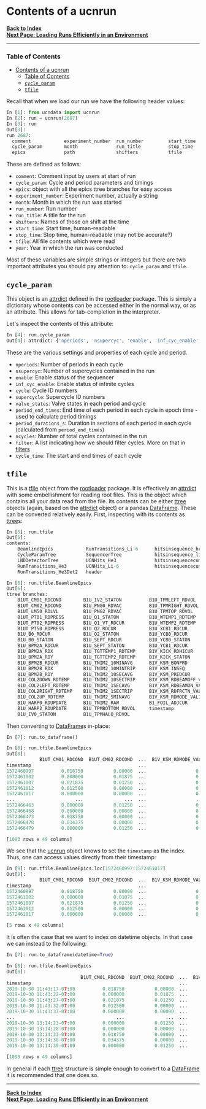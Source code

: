 # Contents of a ucnrun

[**Back to Index**](index.md)\
[**Next Page: Loading Runs Efficiently in an Environment**](read.md)

---

### Table of Contents

- [Contents of a ucnrun](#contents-of-a-ucnrun)
    - [Table of Contents](#table-of-contents)
  - [`cycle_param`](#cycle_param)
  - [`tfile`](#tfile)


Recall that when we load our run we have the following header values:

```python
In [1]: from ucndata import ucnrun
In [2]: run = ucnrun(2687)
In [3]: run
Out[3]:
run 2687:
  comment            experiment_number  run_number         start_time         year
  cycle_param        month              run_title          stop_time
  epics              path               shifters           tfile
```

These are defined as follows:

* `comment`: Comment input by users at start of run
* `cycle_param`: Cycle and period parameters and timings
* `epics`: object with all the epics ttree branches for easy access
* `experiment_number`: Experiment number, actually a string
* `month`: Month in which the run was started
* `run_number`: Run number
* `run_title`: A title for the run
* `shifters`: Names of those on shift at the time
* `start_time`: Start time, human-readable
* `stop_time`: Stop time, human-readable (may not be accurate?)
* `tfile`: All file contents which were read
* `year`: Year in which the run was conducted

Most of these variables are simple strings or integers but there are two important attributes you should pay attention to: `cycle_param` and `tfile`.

## `cycle_param`

This object is an [attrdict] defined in the [rootloader] package. This is simply a dictionary whose contents can be accessed either in the normal way, or as an attribute. This allows for tab-completion in the interpreter.

Let's inspect the contents of this attribute:

```python
In [4]: run.cycle_param
Out[4]: attrdict: {'nperiods', 'nsupercyc', 'enable', 'inf_cyc_enable', 'cycle', 'supercycle', 'valve_states', 'period_end_times', 'period_durations_s', 'ncycles', 'filter', 'cycle_times'}
```

These are the various settings and properties of each cycle and period.

* `nperiods`: Number of periods in each cycle
* `nsupercyc`: Number of supercycles contained in the run
* `enable`: Enable status of the sequencer
* `inf_cyc_enable`: Enable status of infinite cycles
* `cycle`: Cycle ID numbers
* `supercycle`: Supercycle ID numbers
* `valve_states`: Valve states in each period and cycle
* `period_end_times`: End time of each period in each cycle in epoch time - used to calculate period timings
* `period_durations_s`: Duration in sections of each period in each cycle (calculated from `period_end_times`)
* `ncycles`: Number of total cycles contained in the run
* `filter`: A list indicating how we should filter cycles. More on that in [filters](filters.md)
* `cycle_time`: The start and end times of each cycle

## `tfile`

This is a [tfile](https://github.com/ucn-triumf/rootloader/blob/main/docs/rootloader/tfile.md) object from the [rootloader] package. It is effectively an [attrdict] with some embellishment for reading root files. This is the object which contains all your data read from the file. Its contents can be either [ttree] objects (again, based on the [attrdict] object) or a pandas [DataFrame]. These can be converted relatively easily. First, inspecting with its contents as [ttree]s:

```python
In [5]: run.tfile
Out[5]:
contents:
    BeamlineEpics            RunTransitions_Li-6      hitsinsequence_he3
    CycleParamTree           SequencerTree            hitsinsequence_li6
    LNDDetectorTree          UCNHits_He3              hitsinsequencecumul_he3
    RunTransitions_He3       UCNHits_Li-6             hitsinsequencecumul_li6
    RunTransitions_He3Det2   header

In [6]: run.tfile.BeamlineEpics
Out[6]:
ttree branches:
    B1UT_CM01_RDCOND        B1U_IV2_STATON          B1U_TPMLEFT_RDVOL
    B1UT_CM02_RDCOND        B1U_PNG0_RDVAC          B1U_TPMRIGHT_RDVOL
    B1UT_LM50_RDLVL         B1U_PNG2_RDVAC          B1U_TPMTOP_RDVOL
    B1UT_PT01_RDPRESS       B1U_Q1_STATON           B1U_WTEMP1_RDTEMP
    B1UT_PT02_RDPRESS       B1U_Q1_VT_RDCUR         B1U_WTEMP2_RDTEMP
    B1UT_PT50_RDPRESS       B1U_Q2_RDCUR            B1U_XCB1_RDCUR
    B1U_B0_RDCUR            B1U_Q2_STATON           B1U_YCB0_RDCUR
    B1U_B0_STATON           B1U_SEPT_RDCUR          B1U_YCB0_STATON
    B1U_BPM2A_RDCUR         B1U_SEPT_STATON         B1U_YCB1_RDCUR
    B1U_BPM2A_RDX           B1U_TGTTEMP1_RDTEMP     B1V_KICK_RDHICUR
    B1U_BPM2A_RDY           B1U_TGTTEMP2_RDTEMP     B1V_KICK_STATON
    B1U_BPM2B_RDCUR         B1U_TNIM2_10MINAVG      B1V_KSM_BONPRD
    B1U_BPM2B_RDX           B1U_TNIM2_10MINTRIP     B1V_KSM_INSEQ
    B1U_BPM2B_RDY           B1U_TNIM2_10SECAVG      B1V_KSM_PREDCUR
    B1U_COL2DOWN_RDTEMP     B1U_TNIM2_10SECTRIP     B1V_KSM_RDBEAMOFF_VAL1
    B1U_COL2LEFT_RDTEMP     B1U_TNIM2_1SECAVG       B1V_KSM_RDBEAMON_VAL1
    B1U_COL2RIGHT_RDTEMP    B1U_TNIM2_1SECTRIP      B1V_KSM_RDFRCTN_VAL1
    B1U_COL2UP_RDTEMP       B1U_TNIM2_5MINAVG       B1V_KSM_RDMODE_VAL1
    B1U_HARP0_RDUPDATE      B1U_TNIM2_RAW           B1_FOIL_ADJCUR
    B1U_HARP2_RDUPDATE      B1U_TPMBOTTOM_RDVOL     timestamp
    B1U_IV0_STATON          B1U_TPMHALO_RDVOL
```

Then converting to [DataFrame]s in-place:

```python
In [7]: run.to_dataframe()

In [8]: run.tfile.BeamlineEpics
Out[8]:
            B1UT_CM01_RDCOND  B1UT_CM02_RDCOND  ...  B1V_KSM_RDMODE_VAL1  B1_FOIL_ADJCUR
timestamp                                       ...
1572460997          0.018750           0.00000  ...                  0.0        0.000000
1572461002          0.000000           0.01875  ...                  0.0        2.151400
1572461007          0.021875           0.01250  ...                  0.0        2.151400
1572461012          0.012500           0.00000  ...                  0.0        2.151400
1572461017          0.000000           0.00000  ...                  0.0        2.151400
...                      ...               ...  ...                  ...             ...
1572466463          0.000000           0.01250  ...                  0.0       38.294899
1572466468          0.000000           0.00000  ...                  0.0       38.294899
1572466473          0.018750           0.00000  ...                  0.0       37.864700
1572466478          0.034375           0.00000  ...                  0.0       37.864700
1572466479          0.000000           0.01250  ...                  0.0       38.294899

[1093 rows x 49 columns]
```

We see that the [ucnrun] object knows to set the `timestamp` as the index. Thus, one can access values directly from their timestamp:

```python
In [9]: run.tfile.BeamlineEpics.loc[1572460997:1572461017]
Out[9]:
            B1UT_CM01_RDCOND  B1UT_CM02_RDCOND  ...  B1V_KSM_RDMODE_VAL1  B1_FOIL_ADJCUR
timestamp                                       ...
1572460997          0.018750           0.00000  ...                  0.0          0.0000
1572461002          0.000000           0.01875  ...                  0.0          2.1514
1572461007          0.021875           0.01250  ...                  0.0          2.1514
1572461012          0.012500           0.00000  ...                  0.0          2.1514
1572461017          0.000000           0.00000  ...                  0.0          2.1514

[5 rows x 49 columns]
```

It is often the case that we want to index on datetime objects. In that case we can instead to the following:

```python
In [7]: run.to_dataframe(datetime=True)

In [8]: run.tfile.BeamlineEpics
Out[8]:
                           B1UT_CM01_RDCOND  B1UT_CM02_RDCOND  ...  B1V_KSM_RDMODE_VAL1  B1_FOIL_ADJCUR
timestamp                                                      ...
2019-10-30 11:43:17-07:00          0.018750           0.00000  ...                  0.0        0.000000
2019-10-30 11:43:22-07:00          0.000000           0.01875  ...                  0.0        2.151400
2019-10-30 11:43:27-07:00          0.021875           0.01250  ...                  0.0        2.151400
2019-10-30 11:43:32-07:00          0.012500           0.00000  ...                  0.0        2.151400
2019-10-30 11:43:37-07:00          0.000000           0.00000  ...                  0.0        2.151400
...                                     ...               ...  ...                  ...             ...
2019-10-30 13:14:23-07:00          0.000000           0.01250  ...                  0.0       38.294899
2019-10-30 13:14:28-07:00          0.000000           0.00000  ...                  0.0       38.294899
2019-10-30 13:14:33-07:00          0.018750           0.00000  ...                  0.0       37.864700
2019-10-30 13:14:38-07:00          0.034375           0.00000  ...                  0.0       37.864700
2019-10-30 13:14:39-07:00          0.000000           0.01250  ...                  0.0       38.294899

[1093 rows x 49 columns]
```

In general if each [ttree] structure is simple enough to convert to a [DataFrame] it is recommended that one does so.

---

[**Back to Index**](index.md)\
[**Next Page: Loading Runs Efficiently in an Environment**](read.md)


[tfile]: #tfile
[DataFrame]: https://pandas.pydata.org/pandas-docs/stable/reference/api/pandas.DataFrame.html
[ttree]:https://github.com/ucn-triumf/rootloader/blob/main/docs/rootloader/ttree.md
[attrdict]:https://github.com/ucn-triumf/rootloader/blob/main/docs/rootloader/attrdict.md
[rootloader]: https://github.com/ucn-triumf/rootloader
[ucnrun]: ../docs/ucnrun.md
[ucncycle]: ../docs/ucncycle.md
[ucnperiod]: ../docs/ucnperiod.md
[applylist]: ../docs/applylist.md
[read]: ../docs/read.md
[merge]: ../docs/merge.md
